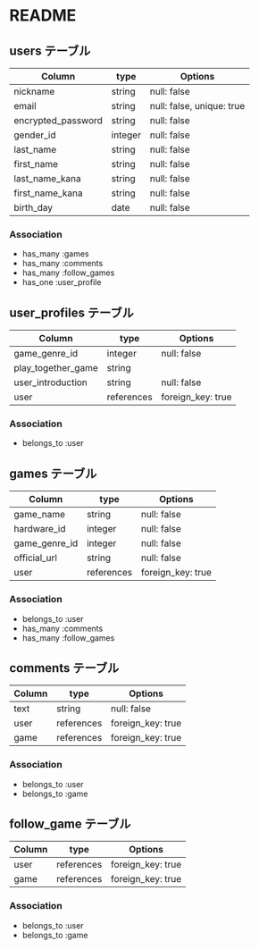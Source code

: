 # README

## users テーブル

| Column              | type    | Options                   |
| ------------------- | ------- | ------------------------- |
| nickname            | string  | null: false               |
| email               | string  | null: false, unique: true |
| encrypted_password  | string  | null: false               |
| gender_id           | integer | null: false               |
| last_name           | string  | null: false               |
| first_name          | string  | null: false               |
| last_name_kana      | string  | null: false               |
| first_name_kana     | string  | null: false               |
| birth_day           | date    | null: false               |  

### Association

- has_many :games
- has_many :comments
- has_many :follow_games
- has_one  :user_profile

## user_profiles テーブル

| Column             | type       | Options           |
| ------------------ | ---------- | ----------------- |
| game_genre_id      | integer    | null: false       |
| play_together_game | string     |                   |
| user_introduction  | string     | null: false       |
| user               | references | foreign_key: true |

### Association

- belongs_to :user

## games テーブル

| Column           | type       | Options           |
| ---------------- | ---------- | ----------------- |
| game_name        | string     | null: false       |
| hardware_id      | integer    | null: false       |
| game_genre_id    | integer    | null: false       |
| official_url     | string     | null: false       |
| user             | references | foreign_key: true |

### Association

- belongs_to :user
- has_many   :comments
- has_many   :follow_games

## comments テーブル

| Column      | type       | Options           |
| ----------- | ---------- | ----------------- |
| text        | string     | null: false       |
| user        | references | foreign_key: true |
| game        | references | foreign_key: true |

### Association

- belongs_to :user
- belongs_to :game

## follow_game テーブル

| Column             | type       | Options           |
| ------------------ | ---------- | ----------------- |
| user               | references | foreign_key: true |
| game               | references | foreign_key: true |

### Association

- belongs_to :user
- belongs_to :game
